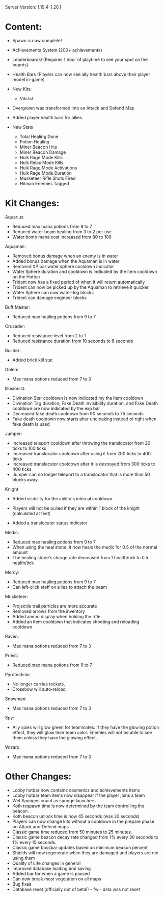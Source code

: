 Server Version:
1.19.4-1.20.1

# Content:

- Spawn is now complete!
- Achievements System (200+ achievements)
- Leaderboards! (Requires 1 hour of playtime to see your spot on the boards)
- Health Bars (Players can now see ally health bars above their player model in-game)
- New Kits:

  - Vitalist

- Overgrown was transformed into an Attack and Defend Map
- Added player health bars for allies.
- New Stats
  - Total Healing Done
  - Potion Healing
  - Miner Beacon Hits
  - Miner Beacon Damage
  - Hulk Rage Mode Kills
  - Hulk Relax Mode Kills
  - Hulk Rage Mode Activations
  - Hulk Rage Mode Duration
  - Musketeer Rifle Shots Fired
  - Hitman Enemies Tagged

# Kit Changes:

Aquarius:

- Reduced max mana potions from 9 to 7
- Reduced water beam healing from 3 to 2 per use
- Water bomb mana cost increased from 80 to 100

Aquaman:

- Removed bonus damage when an enemy is in water
- Added bonus damage when the Aquaman is in water
- Removed XP bar water sphere cooldown indicator
- Water Sphere duration and cooldown is indicated by the item cooldown on the Hotbar
- Trident now has a fixed period of when it will return automatically
- Trident can now be picked up by the Aquaman to retrieve it quicker
- Water Sphere can now water-log blocks
- Trident can damage engineer blocks

Buff Master:

- Reduced max healing potions from 9 to 7

Crusader:

- Reduced resistance level from 2 to 1
- Reduced resistance duration from 10 seconds to 8 seconds

Builder:

- Added brick kill stat

Golem:

- Max mana potions reduced from 7 to 3

Illusionist:

- Divination Star cooldown is now indicated my the item cooldown
- Divination Tag duration, Fake Death invisibility duration, and Fake Death cooldown are now indicated by the exp bar
- Decreased fake death cooldown from 90 seconds to 75 seconds
- Fake death cooldown now starts after uncloaking instead of right when fake death is used

Jumper:

- Increased teleport cooldown after throwing the translocator from 20 ticks to 100 ticks
- Increased translocator cooldown after using it from 200 ticks to 400 ticks
- Increased translocator cooldown after it is destroyed from 300 ticks to 400 ticks
- Jumper can no longer teleport to a translocator that is more than 50 blocks away.

Knight:

- Added visibility for the ability's internal cooldown
- Players will not be pulled if they are within 1 block of the knight (calculated at feet)

- Added a translocator status indicator

Medic:

- Reduced max healing potions from 9 to 7
- When using the heal stone, it now heals the medic for 0.5 of the normal amount
- The healing stone's charge rate decreased from 1 health/tick to 0.5 health/tick

Mercy:

- Reduced max healing potions from 9 to 7
- Can left-click staff on allies to attach the beam

Musketeer:

- Projectile trail particles are more accurate
- Removed arrows from the inventory
- Added ammo display when holding the rifle
- Added an item cooldown that indicates shooting and reloading cooldown

Raven:

- Max mana potions reduced from 7 to 3

Priest:

- Reduced max mana potions from 9 to 7

Pyrotechnic:

- No longer carries rockets.
- Crossbow will auto-reload

Snowman:

- Max mana potions reduced from 7 to 3

Spy:

- Ally spies will glow green for teammates. If they have the glowing potion effect, they will glow their team color. Enemies will not be able to see them unless they have the glowing effect.

Wizard:

- Max mana potions reduced from 7 to 3

# Other Changes:

- Lobby hotbar now contains cosmetics and achievements items
- Lobby hotbar team items now disappear if the player joins a team
- Wet Sponges count as sponge launchers
- Koth respawn time is now determined by the team controlling the beacon.
- Koth beacon unlock time is now 45 seconds (was 30 seconds)
- Players can now change kits without a cooldown in the prepare phase on Attack and Defend maps
- Classic game time reduced from 50 minutes to 25 minutes.
- Classic game beacon decay rate changed from 1% every 30 seconds to 1% every 15 seconds.
- Classic game bossbar updates based on minimum beacon percent
- Shields will now regenerate when they are damaged and players are not using them
- Quality of Life changes in general
- Improved database loading and saving
- Added bar for when a game is paused
- Can now break most vegetation on all maps
- Bug fixes
- Database reset (officially out of beta!) - fw+ data was not reset
